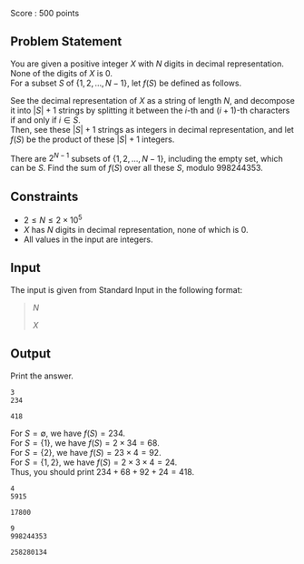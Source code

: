 Score : $500$ points

## Problem Statement

You are given a positive integer $X$ with $N$ digits in decimal representation. None of the digits of $X$ is $0$.<br>
For a subset $S$ of $\lbrace 1,2, \ldots, N-1 \rbrace$, let $f(S)$ be defined as follows.

See the decimal representation of $X$ as a string of length $N$, and decompose it into $|S| + 1$ strings by splitting it between the $i$-th and $(i + 1)$-th characters if and only if $i \in S$.<br>
Then, see these $|S| + 1$ strings as integers in decimal representation, and let $f(S)$ be the product of these $|S| + 1$ integers.

There are $2^{N-1}$ subsets of $\lbrace 1,2, \ldots, N-1 \rbrace$, including the empty set, which can be $S$. Find the sum of $f(S)$ over all these $S$, modulo $998244353$.

## Constraints

- $2 \leq N \leq 2 \times 10^5$
- $X$ has $N$ digits in decimal representation, none of which is $0$.
- All values in the input are integers.

## Input

The input is given from Standard Input in the following format:

> $N$
> 
> $X$

## Output

Print the answer.

```input1
3
234
```

```output1
418
```

For $S = \emptyset$, we have $f(S) = 234$.<br>
For $S = \lbrace 1 \rbrace$, we have $f(S) = 2 \times 34 = 68$.<br>
For $S = \lbrace 2 \rbrace$, we have $f(S) = 23 \times 4 = 92$.<br>
For $S = \lbrace 1, 2 \rbrace$, we have $f(S) = 2 \times 3 \times 4 = 24$.<br>
Thus, you should print $234 + 68 + 92 + 24 = 418$.  

```input2
4
5915
```

```output2
17800
```

```input3
9
998244353
```

```output3
258280134
```